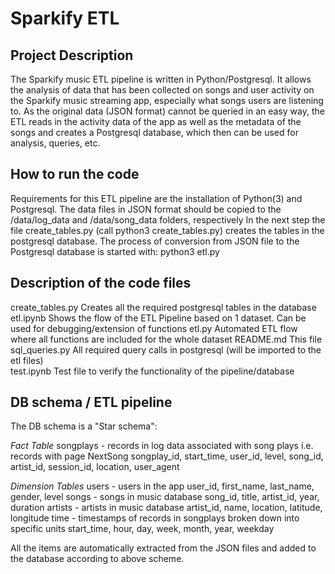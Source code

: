 # Sparkify ETL
## Project Description
The Sparkify music ETL pipeline is written in Python/Postgresql.
It allows the analysis of data that has been collected on songs and user activity on the Sparkify music streaming app, especially what songs users are listening to. As the original data (JSON format) cannot be queried in an easy way, the ETL reads in the activity data of the app as well as the metadata of the songs and creates a Postgresql database, which then can be used for analysis, queries, etc.

## How to run the code
Requirements for this ETL pipeline are the installation of Python(3) and Postgresql.
The data files in JSON format should be copied to the /data/log_data and /data/song_data folders, respectively
In the next step the file create_tables.py (call python3 create_tables.py) creates the tables in the postgresql database.
The process of conversion from JSON file to the Postgresql database is started with:
python3 etl.py

## Description of the code files
create_tables.py    Creates all the required postgresql tables in the database    
etl.ipynb           Shows the flow of the ETL Pipeline based on 1 dataset. Can be used for debugging/extension of functions
etl.py              Automated ETL flow where all functions are included for the whole dataset
README.md           This file
sql_queries.py      All required query calls in postgresql (will be imported to the etl files)       
test.ipynb          Test file to verify the functionality of the pipeline/database

## DB schema / ETL pipeline
The DB schema is a "Star schema":

_Fact Table_
    songplays - records in log data associated with song plays i.e. records with page NextSong
        songplay_id, start_time, user_id, level, song_id, artist_id, session_id, location, user_agent

_Dimension Tables_
    users - users in the app
        user_id, first_name, last_name, gender, level
    songs - songs in music database
        song_id, title, artist_id, year, duration
    artists - artists in music database
        artist_id, name, location, latitude, longitude
    time - timestamps of records in songplays broken down into specific units
        start_time, hour, day, week, month, year, weekday

All the items are automatically extracted from the JSON files and added to the database according to above scheme.






